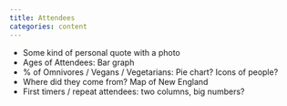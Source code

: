 ```yaml
---
title: Attendees
categories: content
---
```


* Some kind of personal quote with a photo
* Ages of Attendees: Bar graph
* % of Omnivores / Vegans / Vegetarians: Pie chart? Icons of people?
* Where did they come from? Map of New England
* First timers / repeat attendees: two columns, big numbers?
